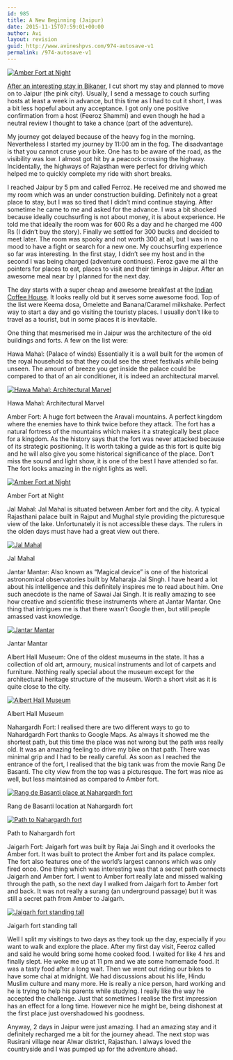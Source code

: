 ```yaml
---
id: 985
title: A New Beginning (Jaipur)
date: 2015-11-15T07:59:01+00:00
author: Avi
layout: revision
guid: http://www.avineshpvs.com/974-autosave-v1
permalink: /974-autosave-v1
---
```

<a href="https://i1.wp.com/www.avineshpvs.com/wp-content/uploads/2015/11/IMG_20150218_193452692.jpg" data-rel="lightbox-0" data-imagelightbox="0" title=""><img src="https://i1.wp.com/www.avineshpvs.com/wp-content/uploads/2015/11/IMG_20150218_193452692.jpg?resize=600%2C340" alt="Amber Fort at Night" class="aligncenter size-medium wp-image-978" srcset="https://i1.wp.com/www.avineshpvs.com/wp-content/uploads/2015/11/IMG_20150218_193452692.jpg?resize=600%2C340 600w, https://i1.wp.com/www.avineshpvs.com/wp-content/uploads/2015/11/IMG_20150218_193452692.jpg?resize=1024%2C580 1024w, https://i1.wp.com/www.avineshpvs.com/wp-content/uploads/2015/11/IMG_20150218_193452692.jpg?w=2000 2000w, https://i1.wp.com/www.avineshpvs.com/wp-content/uploads/2015/11/IMG_20150218_193452692.jpg?w=3000 3000w" sizes="(max-width: 600px) 100vw, 600px" data-recalc-dims="1" /></a>

<a href="http://www.avineshpvs.com/bikaner" target="_blank">After an interesting stay in Bikaner</a>, I cut short my stay and planned to move on to Jaipur (the pink city). Usually, I send a message to couch surfing hosts at least a week in advance, but this time as I had to cut it short, I was a bit less hopeful about any acceptance. I got only one positive confirmation from a host (Feeroz Shammi) and even though he had a neutral review I thought to take a chance (part of the adventure). 

<!--more-->My journey got delayed because of the heavy fog in the morning. Nevertheless I started my journey by 11:00 am in the fog. The disadvantage is that you cannot cruse your bike. One has to be aware of the road, as the visibility was low. I almost got hit by a peacock crossing the highway. Incidentally, the highways of Rajasthan were perfect for driving which helped me to quickly complete my ride with short breaks.

I reached Jaipur by 5 pm and called Ferroz. He received me and showed me my room which was an under construction building. Definitely not a great place to stay, but I was so tired that I didn’t mind continue staying. After sometime he came to me and asked for the advance. I was a bit shocked because ideally couchsurfing is not about money, it is about experience. He told me that ideally the room was for 600 Rs a day and he charged me 400 Rs (I didn’t buy the story). Finally we settled for 300 bucks and decided to meet later. The room was spooky and not worth 300 at all, but I was in no mood to have a fight or search for a new one. My couchsurfing experience so far was interesting. In the first stay, I didn’t see my host and in the second I was being charged (adventure continues). Feroz gave me all the pointers for places to eat, places to visit and their timings in Jaipur. After an awesome meal near by I planned for the next day.

The day starts with a super cheap and awesome breakfast at the <a href="https://www.zomato.com/jaipur/indian-coffee-house-mi-road" target="_blank">Indian Coffee House</a>. It looks really old but it serves some awesome food. Top of the list were Keema dosa, Omelette and Banana/Caramel milkshake. Perfect way to start a day and go visiting the touristy places. I usually don’t like to travel as a tourist, but in some places it is inevitable. 

One thing that mesmerised me in Jaipur was the architecture of the old buildings and forts. A few on the list were:

Hawa Mahal: (Palace of winds) Essentially it is a wall built for the women of the royal household so that they could see the street festivals while being unseen. The amount of breeze you get inside the palace could be compared to that of an air conditioner, it is indeed an architectural marvel.

<div id="attachment_976" style="width: 610px" class="wp-caption aligncenter">
  <a href="https://i2.wp.com/www.avineshpvs.com/wp-content/uploads/2015/11/IMG_20150218_131453024.jpg" data-rel="lightbox-1" data-imagelightbox="1" title=""><img src="https://i2.wp.com/www.avineshpvs.com/wp-content/uploads/2015/11/IMG_20150218_131453024.jpg?resize=600%2C179" alt="Hawa Mahal: Architectural Marvel" class="size-medium wp-image-976" srcset="https://i2.wp.com/www.avineshpvs.com/wp-content/uploads/2015/11/IMG_20150218_131453024.jpg?resize=600%2C179 600w, https://i2.wp.com/www.avineshpvs.com/wp-content/uploads/2015/11/IMG_20150218_131453024.jpg?resize=1024%2C306 1024w, https://i2.wp.com/www.avineshpvs.com/wp-content/uploads/2015/11/IMG_20150218_131453024.jpg?w=1358 1358w" sizes="(max-width: 600px) 100vw, 600px" data-recalc-dims="1" /></a>
  
  <p class="wp-caption-text">
    Hawa Mahal: Architectural Marvel
  </p>
</div>

Amber Fort: A huge fort between the Aravali mountains. A perfect kingdom where the enemies have to think twice before they attack. The fort has a natural fortress of the mountains which makes it a strategically best place for a kingdom. As the history says that the fort was never attacked because of its strategic positioning. It is worth taking a guide as this fort is quite big and he will also give you some historical significance of the place. Don’t miss the sound and light show, it is one of the best I have attended so far. The fort looks amazing in the night lights as well. 

<div id="attachment_978" style="width: 610px" class="wp-caption aligncenter">
  <a href="https://i1.wp.com/www.avineshpvs.com/wp-content/uploads/2015/11/IMG_20150218_193452692.jpg" data-rel="lightbox-0" data-imagelightbox="0" title=""><img src="https://i1.wp.com/www.avineshpvs.com/wp-content/uploads/2015/11/IMG_20150218_193452692.jpg?resize=600%2C340" alt="Amber Fort at Night" class="size-medium wp-image-978" srcset="https://i1.wp.com/www.avineshpvs.com/wp-content/uploads/2015/11/IMG_20150218_193452692.jpg?resize=600%2C340 600w, https://i1.wp.com/www.avineshpvs.com/wp-content/uploads/2015/11/IMG_20150218_193452692.jpg?resize=1024%2C580 1024w, https://i1.wp.com/www.avineshpvs.com/wp-content/uploads/2015/11/IMG_20150218_193452692.jpg?w=2000 2000w, https://i1.wp.com/www.avineshpvs.com/wp-content/uploads/2015/11/IMG_20150218_193452692.jpg?w=3000 3000w" sizes="(max-width: 600px) 100vw, 600px" data-recalc-dims="1" /></a>
  
  <p class="wp-caption-text">
    Amber Fort at Night
  </p>
</div>

Jal Mahal: Jal Mahal is situated between Amber fort and the city. A typical Rajasthani palace built in Rajput and Mughal style providing the picturesque view of the lake. Unfortunately it is not accessible these days. The rulers in the olden days must have had a great view out there. 

<div id="attachment_980" style="width: 610px" class="wp-caption aligncenter">
  <a href="https://i0.wp.com/www.avineshpvs.com/wp-content/uploads/2015/11/IMG_20150219_151620264.jpg" data-rel="lightbox-3" data-imagelightbox="3" title=""><img src="https://i0.wp.com/www.avineshpvs.com/wp-content/uploads/2015/11/IMG_20150219_151620264.jpg?resize=600%2C341" alt="Jal Mahal" class="size-medium wp-image-980" srcset="https://i0.wp.com/www.avineshpvs.com/wp-content/uploads/2015/11/IMG_20150219_151620264.jpg?resize=600%2C341 600w, https://i0.wp.com/www.avineshpvs.com/wp-content/uploads/2015/11/IMG_20150219_151620264.jpg?resize=1024%2C583 1024w, https://i0.wp.com/www.avineshpvs.com/wp-content/uploads/2015/11/IMG_20150219_151620264.jpg?w=2000 2000w, https://i0.wp.com/www.avineshpvs.com/wp-content/uploads/2015/11/IMG_20150219_151620264.jpg?w=3000 3000w" sizes="(max-width: 600px) 100vw, 600px" data-recalc-dims="1" /></a>
  
  <p class="wp-caption-text">
    Jal Mahal
  </p>
</div>

Jantar Mantar: Also known as &#8220;Magical device&#8221; is one of the historical astronomical observatories built by Maharaja Jai Singh. I have heard a lot about his intelligence and this definitely inspires me to read about him. One such anecdote is the name of Sawai Jai Singh. It is really amazing to see how creative and scientific these instruments where at Jantar Mantar. One thing that intrigues me is that there wasn’t Google then, but still people amassed vast knowledge. 

<div id="attachment_977" style="width: 610px" class="wp-caption aligncenter">
  <a href="https://i2.wp.com/www.avineshpvs.com/wp-content/uploads/2015/11/IMG_20150218_140439594_HDR.jpg" data-rel="lightbox-4" data-imagelightbox="4" title=""><img src="https://i2.wp.com/www.avineshpvs.com/wp-content/uploads/2015/11/IMG_20150218_140439594_HDR.jpg?resize=600%2C341" alt="Jantar Mantar" class="size-medium wp-image-977" srcset="https://i2.wp.com/www.avineshpvs.com/wp-content/uploads/2015/11/IMG_20150218_140439594_HDR.jpg?resize=600%2C341 600w, https://i2.wp.com/www.avineshpvs.com/wp-content/uploads/2015/11/IMG_20150218_140439594_HDR.jpg?resize=1024%2C583 1024w, https://i2.wp.com/www.avineshpvs.com/wp-content/uploads/2015/11/IMG_20150218_140439594_HDR.jpg?w=2000 2000w, https://i2.wp.com/www.avineshpvs.com/wp-content/uploads/2015/11/IMG_20150218_140439594_HDR.jpg?w=3000 3000w" sizes="(max-width: 600px) 100vw, 600px" data-recalc-dims="1" /></a>
  
  <p class="wp-caption-text">
    Jantar Mantar
  </p>
</div>

Albert Hall Museum: One of the oldest museums in the state. It has a collection of old art, armoury, musical instruments and lot of carpets and furniture. Nothing really special about the museum except for the architectural heritage structure of the museum. Worth a short visit as it is quite close to the city.

<div id="attachment_975" style="width: 610px" class="wp-caption aligncenter">
  <a href="https://i2.wp.com/www.avineshpvs.com/wp-content/uploads/2015/11/IMG_20150218_123852787_HDR.jpg" data-rel="lightbox-5" data-imagelightbox="5" title=""><img src="https://i2.wp.com/www.avineshpvs.com/wp-content/uploads/2015/11/IMG_20150218_123852787_HDR.jpg?resize=600%2C341" alt="Albert Hall Museum" class="size-medium wp-image-975" srcset="https://i2.wp.com/www.avineshpvs.com/wp-content/uploads/2015/11/IMG_20150218_123852787_HDR.jpg?resize=600%2C341 600w, https://i2.wp.com/www.avineshpvs.com/wp-content/uploads/2015/11/IMG_20150218_123852787_HDR.jpg?resize=1024%2C583 1024w, https://i2.wp.com/www.avineshpvs.com/wp-content/uploads/2015/11/IMG_20150218_123852787_HDR.jpg?w=2000 2000w, https://i2.wp.com/www.avineshpvs.com/wp-content/uploads/2015/11/IMG_20150218_123852787_HDR.jpg?w=3000 3000w" sizes="(max-width: 600px) 100vw, 600px" data-recalc-dims="1" /></a>
  
  <p class="wp-caption-text">
    Albert Hall Museum
  </p>
</div>

Nahargardh Fort: I realised there are two different ways to go to Nahardgardh Fort thanks to Google Maps. As always it showed me the shortest path, but this time the place was not wrong but the path was really old. It was an amazing feeling to drive my bike on that path. There was minimal grip and I had to be really careful. As soon as I reached the entrance of the fort, I realised that the big tank was from the movie Rang De Basanti. The city view from the top was a picturesque. The fort was nice as well, but less maintained as compared to Amber fort.

<div id="attachment_981" style="width: 610px" class="wp-caption aligncenter">
  <a href="https://i0.wp.com/www.avineshpvs.com/wp-content/uploads/2015/11/IMG_20150219_120507206.jpg" data-rel="lightbox-6" data-imagelightbox="6" title=""><img src="https://i0.wp.com/www.avineshpvs.com/wp-content/uploads/2015/11/IMG_20150219_120507206.jpg?resize=600%2C342" alt="Rang de Basanti place at Nahargardh fort" class="size-medium wp-image-981" srcset="https://i0.wp.com/www.avineshpvs.com/wp-content/uploads/2015/11/IMG_20150219_120507206.jpg?resize=600%2C342 600w, https://i0.wp.com/www.avineshpvs.com/wp-content/uploads/2015/11/IMG_20150219_120507206.jpg?resize=1024%2C583 1024w" sizes="(max-width: 600px) 100vw, 600px" data-recalc-dims="1" /></a>
  
  <p class="wp-caption-text">
    Rang de Basanti location at Nahargardh fort
  </p>
</div>

<div id="attachment_982" style="width: 610px" class="wp-caption aligncenter">
  <a href="https://i1.wp.com/www.avineshpvs.com/wp-content/uploads/2015/11/IMG_20150219_120724719.jpg" data-rel="lightbox-7" data-imagelightbox="7" title=""><img src="https://i1.wp.com/www.avineshpvs.com/wp-content/uploads/2015/11/IMG_20150219_120724719.jpg?resize=600%2C341" alt="Path to Nahargardh fort" class="size-medium wp-image-982" srcset="https://i1.wp.com/www.avineshpvs.com/wp-content/uploads/2015/11/IMG_20150219_120724719.jpg?resize=600%2C341 600w, https://i1.wp.com/www.avineshpvs.com/wp-content/uploads/2015/11/IMG_20150219_120724719.jpg?resize=1024%2C583 1024w, https://i1.wp.com/www.avineshpvs.com/wp-content/uploads/2015/11/IMG_20150219_120724719.jpg?w=2000 2000w, https://i1.wp.com/www.avineshpvs.com/wp-content/uploads/2015/11/IMG_20150219_120724719.jpg?w=3000 3000w" sizes="(max-width: 600px) 100vw, 600px" data-recalc-dims="1" /></a>
  
  <p class="wp-caption-text">
    Path to Nahargardh fort
  </p>
</div>

Jaigarh Fort: Jaigarh fort was built by Raja Jai Singh and it overlooks the Amber fort. It was built to protect the Amber fort and its palace complex. The fort also features one of the world’s largest cannons which was only fired once. One thing which was interesting was that a secret path connects Jaigarh and Amber fort. I went to Amber fort really late and missed walking through the path, so the next day I walked from Jaigarh fort to Amber fort and back. It was not really a surang (an underground passage) but it was still a secret path from Amber to Jaigarh.

<div id="attachment_979" style="width: 610px" class="wp-caption aligncenter">
  <a href="https://i0.wp.com/www.avineshpvs.com/wp-content/uploads/2015/11/IMG_20150219_144650199_HDR.jpg" data-rel="lightbox-8" data-imagelightbox="8" title=""><img src="https://i0.wp.com/www.avineshpvs.com/wp-content/uploads/2015/11/IMG_20150219_144650199_HDR.jpg?resize=600%2C341" alt="Jaigarh fort standing tall" class="size-medium wp-image-979" srcset="https://i0.wp.com/www.avineshpvs.com/wp-content/uploads/2015/11/IMG_20150219_144650199_HDR.jpg?resize=600%2C341 600w, https://i0.wp.com/www.avineshpvs.com/wp-content/uploads/2015/11/IMG_20150219_144650199_HDR.jpg?resize=1024%2C583 1024w, https://i0.wp.com/www.avineshpvs.com/wp-content/uploads/2015/11/IMG_20150219_144650199_HDR.jpg?w=2000 2000w, https://i0.wp.com/www.avineshpvs.com/wp-content/uploads/2015/11/IMG_20150219_144650199_HDR.jpg?w=3000 3000w" sizes="(max-width: 600px) 100vw, 600px" data-recalc-dims="1" /></a>
  
  <p class="wp-caption-text">
    Jaigarh fort standing tall
  </p>
</div>

Well I split my visitings to two days as they took up the day, especially if you want to walk and explore the place. After my first day visit, Feeroz called and said he would bring some home cooked food. I waited for like 4 hrs and finally slept. He woke me up at 11 pm and we ate some homemade food. It was a tasty food after a long wait. Then we went out riding our bikes to have some chai at midnight. We had discussions about his life, Hindu Muslim culture and many more. He is really a nice person, hard working and he is trying to help his parents while studying. I really like the way he accepted the challenge. Just that sometimes I realise the first impression has an effect for a long time. However nice he might be, being dishonest at the first place just overshadowed his goodness. 

Anyway, 2 days in Jaipur were just amazing. I had an amazing stay and it definitely recharged me a bit for the journey ahead. The next stop was Rusirani village near Alwar district, Rajasthan. I always loved the countryside and I was pumped up for the adventure ahead.